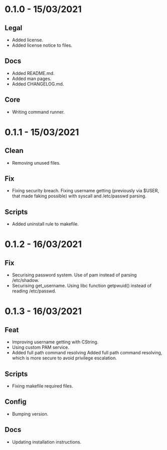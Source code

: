 # 0.1.0 - 15/03/2021

## Legal

*  Added license.
*  Added license notice to files.

## Docs

*  Added README.md.
*  Added man pages.
*  Added CHANGELOG.md.

## Core

* Writing command runner.

# 0.1.1 - 15/03/2021

## Clean

*  Removing unused files.

## Fix

*  Fixing security breach. Fixing username getting (previously via $USER, that made faking possible) with syscall and /etc/passwd parsing.

## Scripts

*  Added uninstall rule to makefile.

# 0.1.2 - 16/03/2021

## Fix

*  Securising password system. Use of pam instead of parsing /etc/shadow.
*  Securising get_username. Using libc function getpwuid() instead of reading /etc/passwd.

# 0.1.3 - 16/03/2021

## Feat

*  Improving username getting with CString.
*  Using custom PAM service.
*  Added full path command resolving Added full path command resolving, which is more secure to avoid privilege escalation.

## Scripts

*  Fixing makefile required files.

## Config

*  Bumping version.

## Docs

*  Updating installation instructions.
